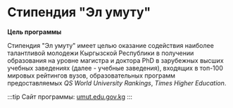 # Стипендия "Эл умуту"

**Цель программы**

Стипендия "Эл умуту" имеет целью оказание содействия наиболее талантливой молодежи Кыргызской Республики в получении образования на уровне магистра и доктора PhD в зарубежных высших учебных заведениях (далее - учебные заведения), входящих в топ-100 мировых рейтингов вузов, образовательных программ предоставляемых *QS World University Rankings*, *Times Higher Education*.

:::tip
Сайт программы: [umut.edu.gov.kg](https://umut.edu.gov.kg)
:::
